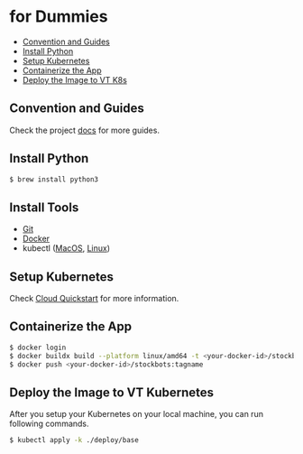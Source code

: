 # for Dummies

- [Convention and Guides](#convention-and-guides)
- [Install Python](#install-python)
- [Setup Kubernetes](#setup-kubernetes)
- [Containerize the App](#containerize-the-app)
- [Deploy the Image to VT K8s](#deploy-the-image-to-vt-k8s)

## Convention and Guides

Check the project [docs](./convention-and-style.md) for more guides.

## Install Python

```bash
$ brew install python3
```

## Install Tools

- [Git](https://git-scm.com/)
- [Docker](https://docs.docker.com/get-docker/)
- kubectl ([MacOS](https://kubernetes.io/docs/tasks/tools/install-kubectl-macos/), [Linux](https://kubernetes.io/docs/tasks/tools/install-kubectl-linux/))

## Setup Kubernetes

Check [Cloud Quickstart](https://wiki.cs.vt.edu/index.php/Cloud_Quickstart) for more information.

## Containerize the App

```bash
$ docker login
$ docker buildx build --platform linux/amd64 -t <your-docker-id>/stockbots:tagname .
$ docker push <your-docker-id>/stockbots:tagname
```

## Deploy the Image to VT Kubernetes

After you setup your Kubernetes on your local machine, you can run following commands.

```bash
$ kubectl apply -k ./deploy/base
```

